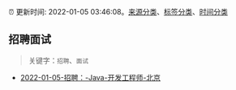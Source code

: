 :alarm_clock: 更新时间: 2022-01-05 03:46:08。[来源分类](../README.md)、[标签分类](../TAGS.md)、[时间分类](../TIMELINE.md)

## 招聘面试


> 关键字：`招聘`、`面试`



- [2022-01-05-招聘：-Java-开发工程师-北京](https://www.v2ex.com/t/826276) 